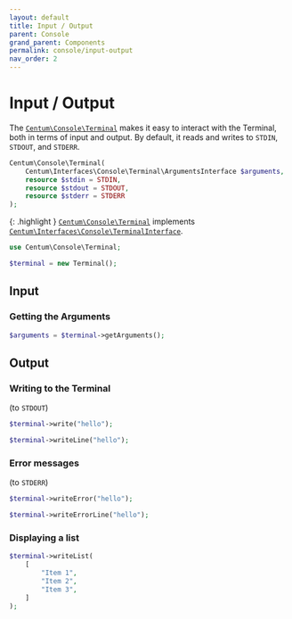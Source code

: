 ```yaml
---
layout: default
title: Input / Output
parent: Console
grand_parent: Components
permalink: console/input-output
nav_order: 2
---
```




# Input / Output

The [`Centum\Console\Terminal`](https://github.com/SidRoberts/centum/blob/development/src/Console/Terminal.php) makes it easy to interact with the Terminal, both in terms of input and output.
By default, it reads and writes to `STDIN`, `STDOUT`, and `STDERR`.

```php
Centum\Console\Terminal(
    Centum\Interfaces\Console\Terminal\ArgumentsInterface $arguments,
    resource $stdin = STDIN,
    resource $stdout = STDOUT,
    resource $stderr = STDERR
);
```

{: .highlight }
[`Centum\Console\Terminal`](https://github.com/SidRoberts/centum/blob/development/src/Console/Terminal.php) implements [`Centum\Interfaces\Console\TerminalInterface`](https://github.com/SidRoberts/centum/blob/development/src/Interfaces/Console/TerminalInterface.php).

```php
use Centum\Console\Terminal;

$terminal = new Terminal();
```



## Input

### Getting the Arguments

```php
$arguments = $terminal->getArguments();
```



## Output

### Writing to the Terminal

(to `STDOUT`)

```php
$terminal->write("hello");
```

```php
$terminal->writeLine("hello");
```

### Error messages

(to `STDERR`)

```php
$terminal->writeError("hello");
```

```php
$terminal->writeErrorLine("hello");
```



### Displaying a list

```php
$terminal->writeList(
    [
        "Item 1",
        "Item 2",
        "Item 3",
    ]
);
```
